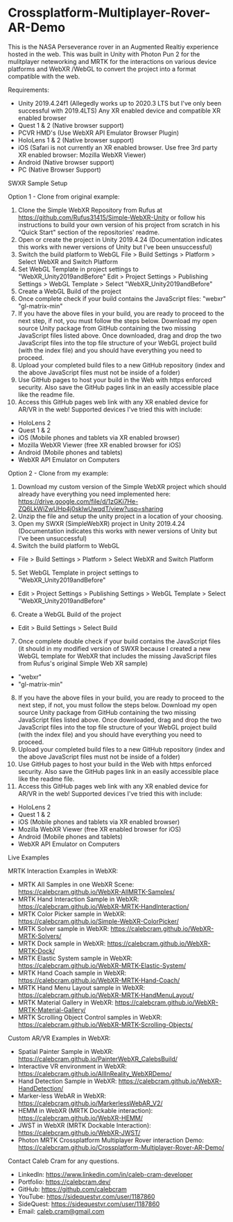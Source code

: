 # Crossplatform-Multiplayer-Rover-AR-Demo
This is the NASA Perseverance rover in an Augmented Realtiy experience hosted in the web. This was built in Unity with Photon Pun 2 for the mulitplayer neteworking and MRTK for the interactions on various device platforms and WebXR /WebGL to convert the project into a format compatible with the web. 

Requirements:
- Unity 2019.4.24f1 (Allegedly works up to 2020.3 LTS but I've only been successful with 2019.4LTS)
Any XR enabled device and compatible XR enabled browser
- Quest 1 & 2 (Native browser support)
- PCVR HMD's (Use WebXR API Emulator Browser Plugin) 
- HoloLens 1 & 2 (Native browser support)
- iOS (Safari is not currently an XR enabled browser. Use free 3rd party XR enabled browser: 
Mozilla WebXR Viewer)
- Android (Native browser support)
- PC (Native Browser Support)


SWXR Sample Setup

Option 1 - Clone from original example:
1) Clone the Simple WebXR Repository from Rufus at https://github.com/Rufus31415/Simple-WebXR-Unity or follow his instructions to build your own version of his project from scratch in his "Quick Start" section of the repositories' readme. 
2) Open or create the project in Unity 2019.4.24 (Documentation indicates this works with newer versions of Unity but I've been unsuccessful) 
3) Switch the build platform to WebGL 
File > Build Settings > Platform > Select WebXR and Switch Platform
4) Set WebGL Template in project settings to "WebXR_Unity2019andBefore"
Edit > Project Settings > Publishing Settings > WebGL Template > Select "WebXR_Unity2019andBefore"
5) Create a WebGL Build of the project
6) Once complete check if your build contains the JavaScript files:
"webxr"
"gl-matrix-min"
7) If you have the above files in your build, you are ready to proceed to the next step, if not, you must follow the steps below. Download my open source Unity package from GitHub containing the two missing JavaScript files listed above. Once downloaded, drag and drop the two JavaScript files into the top file structure of your WebGL project build (with the index file) and you should have everything you need to proceed.
8) Upload your completed build files to a new GitHub repository (index and the above JavaScript files must not be inside of a folder) 
9) Use GitHub pages to host your build in the Web with https enforced security. Also save the GitHub pages link in an easily accessible place like the readme file.
10) Access this GitHub pages web link with any XR enabled device for AR/VR in the web! Supported devices I've tried this with include: 
- HoloLens 2
- Quest 1 & 2
- iOS (Mobile phones and tablets via XR enabled browser)
- Mozilla WebXR Viewer (free XR enabled browser for iOS)
- Android (Mobile phones and tablets)
- WebXR API Emulator on Computers

Option 2 - Clone from my example:
1) Download my custom version of the Simple WebXR project which should already have everything you need implemented here:
https://drive.google.com/file/d/1zGKi7He-ZQ6LkWiZwUHp4j0sklwUwqdT/view?usp=sharing
2) Unzip the file and setup the unity project in a location of your choosing. 
3) Open my SWXR (SimpleWebXR) project in Unity 2019.4.24 (Documentation indicates this works with newer versions of Unity but I've been unsuccessful)
4) Switch the build platform to WebGL 
- File > Build Settings > Platform > Select WebXR and Switch Platform
5) Set WebGL Template in project settings to "WebXR_Unity2019andBefore"
- Edit > Project Settings > Publishing Settings > WebGL Template > Select "WebXR_Unity2019andBefore"
6) Create a WebGL Build of the project
- Edit > Build Settings > Select Build
7) Once complete double check if your build contains the JavaScript files (it should in my modified version of SWXR because I created a new WebGL template for WebXR that includes the missing JavaScript files from Rufus's original Simple Web XR sample)
- "webxr"
- "gl-matrix-min"
8) If you have the above files in your build, you are ready to proceed to the next step, if not, you must follow the steps below. Download my open source Unity package from GitHub containing the two missing JavaScript files listed above. Once downloaded, drag and drop the two JavaScript files into the top file structure of your WebGL project build (with the index file) and you should have everything you need to proceed.
9) Upload your completed build files to a new GitHub repository (index and the above JavaScript files must not be inside of a folder) 
10) Use GitHub pages to host your build in the Web with https enforced security. Also save the GitHub pages link in an easily accessible place like the readme file.
11) Access this GitHub pages web link with any XR enabled device for AR/VR in the web! Supported devices I've tried this with include: 
- HoloLens 2
- Quest 1 & 2
- iOS (Mobile phones and tablets via XR enabled browser)
- Mozilla WebXR Viewer (free XR enabled browser for iOS)
- Android (Mobile phones and tablets)
- WebXR API Emulator on Computers

Live Examples
 
MRTK Interaction Examples in WebXR:
- MRTK All Samples in one WebXR Scene: https://calebcram.github.io/WebXR-AllMRTK-Samples/
- MRTK Hand Interaction Sample in WebXR: https://calebcram.github.io/WebXR-MRTK-HandInteraction/
- MRTK Color Picker sample in WebXR: https://calebcram.github.io/Simple-WebXR-ColorPicker/
- MRTK Solver sample in WebXR: https://calebcram.github.io/WebXR-MRTK-Solvers/
- MRTK Dock sample in WebXR: https://calebcram.github.io/WebXR-MRTK-Dock/
- MRTK Elastic System sample in WebXR: https://calebcram.github.io/WebXR-MRTK-Elastic-System/
- MRTK Hand Coach sample in WebXR: https://calebcram.github.io/WebXR-MRTK-Hand-Coach/
- MRTK Hand Menu Layout sample in WebXR: https://calebcram.github.io/WebXR-MRTK-HandMenuLayout/
- MRTK Material Gallery in WebXR: https://calebcram.github.io/WebXR-MRTK-Material-Gallery/
- MRTK Scrolling Object Control samples in WebXR: https://calebcram.github.io/WebXR-MRTK-Scrolling-Objects/

Custom AR/VR Examples in WebXR:
- Spatial Painter Sample in WebXR: https://calebcram.github.io/PainterWebXR_CalebsBuild/
- Interactive VR environment in WebXR: https://calebcram.github.io/AllInReality_WebXRDemo/
- Hand Detection Sample in WebXR: https://calebcram.github.io/WebXR-HandDetection/
- Marker-less WebAR in WebXR: https://calebcram.github.io/MarkerlessWebAR_V2/
- HEMM in WebXR (MRTK Dockable interaction): https://calebcram.github.io/WebXR-HEMM/
- JWST in WebXR (MRTK Dockable Interaction): https://calebcram.github.io/WebXR-JWST/
- Photon MRTK Crossplatform Multiplayer Rover interaction Demo: https://calebcram.github.io/Crossplatform-Multiplayer-Rover-AR-Demo/
 
Contact Caleb Cram for any questions.
- LinkedIn: https://www.linkedin.com/in/caleb-cram-developer
- Portfolio: https://calebcram.dev/
- GitHub: https://github.com/calebcram
- YouTube: https://sidequestvr.com/user/1187860
- SideQuest: https://sidequestvr.com/user/1187860
- Email: caleb.cram@gmail.com
